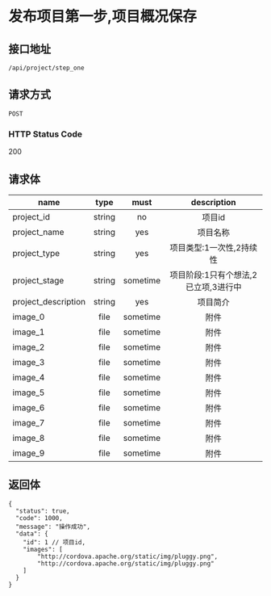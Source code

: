 # 发布项目第一步,项目概况保存

## 接口地址

`/api/project/step_one`

## 请求方式

`POST`

### HTTP Status Code

200

## 请求体

| name     | type     | must     | description |
|----------|:--------:|:--------:|:--------:|
| project_id | string   | no | 项目id |
| project_name | string   | yes | 项目名称 |
| project_type     | string    | yes   | 项目类型:1一次性,2持续性 |
| project_stage | string   | sometime      | 项目阶段:1只有个想法,2已立项,3进行中 |
| project_description     | string   | yes      | 项目简介 |
| image_0 | file   | sometime      | 附件 |
| image_1 | file   | sometime      | 附件 |
| image_2 | file   | sometime      | 附件 |
| image_3 | file   | sometime      | 附件 |
| image_4 | file   | sometime      | 附件 |
| image_5 | file   | sometime      | 附件 |
| image_6 | file   | sometime      | 附件 |
| image_7 | file   | sometime      | 附件 |
| image_8 | file   | sometime      | 附件 |
| image_9 | file   | sometime      | 附件 |


## 返回体

```json5
{
  "status": true,
  "code": 1000,
  "message": "操作成功",
  "data": {
    "id": 1 // 项目id,
    "images": [
        "http://cordova.apache.org/static/img/pluggy.png",
        "http://cordova.apache.org/static/img/pluggy.png"
    ]
  }
}
``` 
